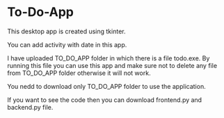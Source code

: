 # To-Do-App

This desktop app is created using tkinter. 

You can add activity with date in this app.

I have uploaded TO_DO_APP folder in which there is a file todo.exe. By running this file you can use this app and make sure not to delete any file from TO_DO_APP folder otherwise it will not work.

You nedd to download only TO_DO_APP folder to use the application.

If you want to see the code then you can download frontend.py and backend.py file.


